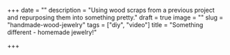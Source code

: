 +++
date = ""
description = "Using wood scraps from a previous project and repurposing them into something pretty."
draft = true
image = ""
slug = "handmade-wood-jewelry"
tags = ["diy", "video"]
title = "Something different - homemade jewelry!"

+++

